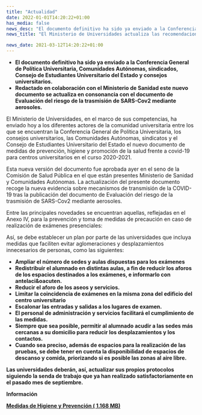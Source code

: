 ```yaml
---
title: "Actualidad"   
date: 2022-01-01T14:20:22+01:00
has_media: false
news_desc: "El documento definitivo ha sido ya enviado a la Conferencia General de Política Universitaria, Comunidades Autónomas, sindicados, Consejo de Estudiantes Universitario del Estado y consejos universitarios. Redactado en colaboración con el Ministerio de Sanidad este nuevo documento se actualiza en consonancia con el documento de Evaluación del riesgo de la trasmisión de SARS-Cov2 mediante aerosoles."
news_title: "El Ministerio de Universidades actualiza las recomendaciones generales de higiene y prevención de COVID-19."

news_date: 2021-03-12T14:20:22+01:00
---
```

<ul>
<li><b>El documento definitivo ha sido ya enviado a la Conferencia General de Pol&iacute;tica Universitaria, Comunidades Aut&oacute;nomas, sindicados, Consejo de Estudiantes Universitario del Estado y consejos universitarios.</b></li>
<li><b>Redactado en colaboraci&oacute;n con el Ministerio de Sanidad este nuevo documento se actualiza en consonancia con el documento de Evaluaci&oacute;n del riesgo de la trasmisi&oacute;n de SARS-Cov2 mediante aerosoles.</b></li>
</ul>
<p>El Ministerio de Universidades, en el marco de sus competencias, ha enviado hoy a los diferentes actores de la comunidad universitaria entre los que se encuentran la Conferencia General de Pol&iacute;tica Universitaria, los consejos universitarios, las Comunidades Aut&oacute;nomas, sindicatos y el Consejo de Estudiantes Universitario del Estado el nuevo documento de medidas de prevenci&oacute;n, higiene y promoci&oacute;n de la salud frente a covid-19 para centros universitarios en el curso 2020-2021.</p>
<p>Esta nueva versi&oacute;n del documento fue aprobada ayer en el seno de la Comisi&oacute;n de Salud P&uacute;blica en el que est&aacute;n presentes Ministerio de Sanidad y Comunidades Aut&oacute;nomas. La actualizaci&oacute;n del presente documento recoge la nueva evidencia sobre mecanismos de transmisi&oacute;n de la COVID-19 tras la publicaci&oacute;n del documento de Evaluaci&oacute;n del riesgo de la trasmisi&oacute;n de SARS-Cov2 mediante aerosoles.</p>
<p>Entre las principales novedades se encuentran aquellas, reflejadas en el Anexo IV, para la prevenci&oacute;n y toma de medidas de precauci&oacute;n en caso de realizaci&oacute;n de ex&aacute;menes presenciales:</p>
<p>As&iacute;, se debe establecer un plan por parte de las universidades que incluya medidas que faciliten evitar aglomeraciones y desplazamientos innecesarios de personas, como las siguientes:</p>
<ul>
<li><b>Ampliar el n&uacute;mero de sedes y aulas dispuestas para los ex&aacute;menes</li>
<li><b>Redistribuir el alumnado en distintas aulas, a fin de reducir los aforos de los espacios destinados a los ex&aacute;menes, e informarlo con antelaci&amp;oacuten.</b></li>
<li><b>Reducir el aforo de los aseos y servicios.</b></li>
<li><b>Limitar la coincidencia de ex&aacute;menes en la misma zona del edificio del centro universitario</li>
<li><b>Escalonar las entradas y salidas a los lugares de examen.</b></li>
<li><b>El personal de administraci&oacute;n y servicios facilitar&aacute; el cumplimiento de las medidas.</b></li>
<li><b>Siempre que sea posible, permitir al alumnado acudir a las sedes m&aacute;s cercanas a su domicilio para reducir los desplazamientos y los contactos.</b></li>
<li><b>Cuando sea preciso, adem&aacute;s de espacios para la realizaci&oacute;n de las pruebas, se debe tener en cuenta la disponibilidad de espacios de descanso y comida, priorizando si es posible las zonas al aire libre.</b></li>
</ul>
<p>Las universidades deber&aacute;n, as&iacute;, actualizar sus propios protocolos siguiendo la senda de trabajo que ya han realizado satisfactoriamente en el pasado mes de septiembre.</p>


<b>Información</b>

<a href="{{<siteurl>}}documentos/PDF/news/MedidasHigienPrevencion.pdf" target="_blank">  Medidas de Higiene y Prevención ( 1.168 MB)</a>
